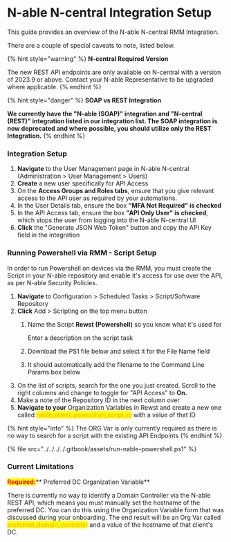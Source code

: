 # N-able N-central Integration Setup

This guide provides an overview of the N-able N-central RMM Integration. &#x20;

There are a couple of special caveats to note, listed below.

{% hint style="warning" %}
**N-central Required Version**

The new REST API endpoints are only available on N-central with a version of 2023.9 or above.  Contact your N-able Representative to be upgraded where applicable.
{% endhint %}

{% hint style="danger" %}
**SOAP vs REST Integration**

**We currently have the "N-able (SOAP)" integration and "N-central (REST)" integration listed in our integration list.  The SOAP integration is now deprecated and where possible, you should utilize only the REST Integration.**
{% endhint %}

### Integration Setup

1. **Navigate** to the User Management page in N-able N-central (Administration > User Management > Users)
2. **Create** a new user specifically for API Access
3. On the **Access Groups and Roles tabs**, ensure that you give relevant access to the API user as required by your automations.
4. In the User Details tab, ensure the box **"MFA Not Required" is checked**
5. In the API Access tab, ensure the box **"API Only User" is checked**, which stops the user from logging into the N-able N-central UI
6. **Click** the "Generate JSON Web Token" button and copy the API Key field in the integration

### Running Powershell via RMM - Script Setup

In order to run Powershell on devices via the RMM, you must create the Script in your N-able repository and enable it's access for use over the API, as per N-able Security Policies.

1. &#x20;**Navigate** to Configuration > Scheduled Tasks > Script/Software Repository
2. **Click** Add > Scripting on the top menu button
   1.  Name the Script **Rewst (Powershell)** so you know what it's used for

       Enter a description on the script task
   2. Download the PS1 file below and select it for the File Name field
   3. It should automatically add the filename to the Command Line Params box below
3. On the list of scripts, search for the one you just created.  Scroll to the right columns and change to toggle for "API Access" to **On.**&#x20;
4. Make a note of the Repository ID in the next column over
5. **Navigate to your** Organization Variables in Rewst and create a new one called <mark style="color:orange;">nable\_rewst\_powershell\_script\_id</mark> with a value of that ID

{% hint style="info" %}
The ORG Var is only currently required as there is no way to search for a script with the existing API Endpoints
{% endhint %}

{% file src="../../../../.gitbook/assets/run-nable-powershell.ps1" %}

### Current Limitations

<mark style="color:red;">**Required:**</mark>** Preferred DC Organization Variable**

There is currently no way to identify a Domain Controller via the N-able REST API, which means you must manually set the hostname of the preferred DC.  You can do this using the Organization Variable form that was discussed during your onboarding.  The end result will be an Org Var called <mark style="color:orange;">preferred\_domain\_controller</mark> and a value of the hostname of that client's DC.



